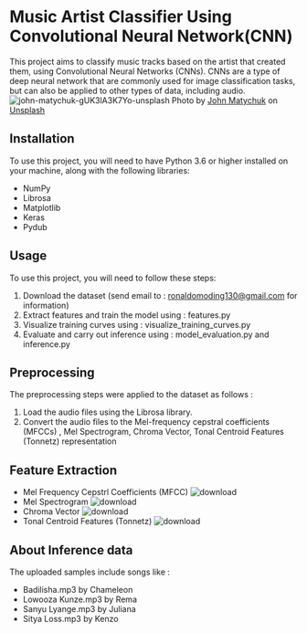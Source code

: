 # Music Artist Classifier Using Convolutional Neural Network(CNN)
This project aims to classify music tracks based on the artist that created them, using Convolutional Neural Networks (CNNs).
CNNs are a type of deep neural network that are commonly used for image classification tasks, but can also be applied to other types of data, including audio.
![john-matychuk-gUK3lA3K7Yo-unsplash](https://user-images.githubusercontent.com/97228745/236167163-2c202085-a1e4-4d71-9706-75ea2537da2d.jpg)
Photo by <a href="https://unsplash.com/es/@john_matychuk?utm_source=unsplash&utm_medium=referral&utm_content=creditCopyText">John Matychuk</a> on <a href="https://unsplash.com/photos/gUK3lA3K7Yo?utm_source=unsplash&utm_medium=referral&utm_content=creditCopyText">Unsplash</a>
## Installation
To use this project, you will need to have Python 3.6 or higher installed on your machine, along with the following libraries:
* NumPy
* Librosa
* Matplotlib
* Keras
* Pydub
## Usage
To use this project, you will need to follow these steps:
1. Download the dataset (send email to : ronaldomoding130@gmail.com for information)
2. Extract features and train the model using : features.py
3. Visualize training curves using : visualize_training_curves.py
4. Evaluate and carry out inference using : model_evaluation.py and inference.py
## Preprocessing
The preprocessing steps were applied to the dataset as follows :
1. Load the audio files using the Librosa library.
2. Convert the audio files to the Mel-frequency cepstral coefficients (MFCCs) , Mel Spectrogram, Chroma Vector, Tonal Centroid Features (Tonnetz) representation
## Feature Extraction
* Mel Frequency Cepstrl Coefficients (MFCC)
![download](https://user-images.githubusercontent.com/97228745/236163103-6dc2deeb-5d46-4bae-aad1-57441b6d69e4.png)
* Mel Spectrogram
![download](https://user-images.githubusercontent.com/97228745/236163337-44bfdcad-f5b6-403a-be45-ee9500af06d8.png)
* Chroma Vector
![download](https://user-images.githubusercontent.com/97228745/236163656-4d7d2328-18cd-4063-8bf1-df016716a680.png)
* Tonal Centroid Features (Tonnetz)
![download](https://user-images.githubusercontent.com/97228745/236164153-599795d1-edf9-4af9-9860-41600acbe463.png)
## About Inference data
The uploaded samples include songs like :
* Badilisha.mp3 by Chameleon
* Lowooza Kunze.mp3 by Rema
* Sanyu Lyange.mp3 by Juliana
* Sitya Loss.mp3 by Kenzo
